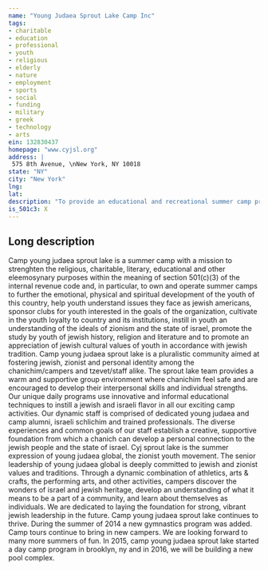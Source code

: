 ```yaml
---
name: "Young Judaea Sprout Lake Camp Inc"
tags:
- charitable
- education
- professional
- youth
- religious
- elderly
- nature
- employment
- sports
- social
- funding
- military
- greek
- technology
- arts
ein: 132830437
homepage: "www.cyjsl.org"
address: |
 575 8th Avenue, \nNew York, NY 10018
state: "NY"
city: "New York"
lng: 
lat: 
description: "To provide an educational and recreational summer camp program for youths. "
is_501c3: X
---
```


## Long description

Camp young judaea sprout lake is a summer camp with a mission to strenghten the religious, charitable, literary, educational and other eleemosynary purposes within the meaning of section 501(c)(3) of the internal revenue code and, in particular, to own and operate summer camps to further the emotional, physical and spiritual development of the youth of this country, help youth understand issues they face as jewish americans, sponsor clubs for youth interested in the goals of the organization, cultivate in the youth loyalty to country and its institutions, instill in youth an understanding of the ideals of zionism and the state of israel, promote the study by youth of jewish history, religion and literature and to promote an appreciation of jewish cultural values of youth in accordance with jewish tradition. Camp young judaea sprout lake is a pluralistic community aimed at fostering jewish, zionist and personal identity among the chanichim/campers and tzevet/staff alike. The sprout lake team provides a warm and supportive group environment where chanichim feel safe and are encouraged to develop their interpersonal skills and individual strengths. Our unique daily programs use innovative and informal educational techniques to instill a jewish and israeli flavor in all our exciting camp activities. Our dynamic staff is comprised of dedicated young judaea and camp alumni, israeli schlichim and trained professionals. The diverse experiences and common goals of our staff establish a creative, supportive foundation from which a chanich can develop a personal connection to the jewish people and the state of israel. Cyj sprout lake is the summer expression of young judaea global, the zionist youth movement. The senior leadership of young judaea global is deeply committed to jewish and zionist values and traditions. Through a dynamic combination of athletics, arts & crafts, the performing arts, and other activities, campers discover the wonders of israel and jewish heritage, develop an understanding of what it means to be a part of a community, and learn about themselves as individuals. We are dedicated to laying the foundation for strong, vibrant jewish leadership in the future. Camp young judaea sprout lake continues to thrive. During the summer of 2014 a new gymnastics program was added. Camp tours continue to bring in new campers. We are looking forward to many more summers of fun. In 2015, camp young judaea sprout lake started a day camp program in brooklyn, ny and in 2016, we will be building a new pool complex. 
